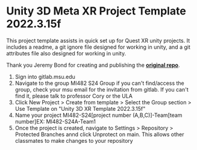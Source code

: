 # Unity 3D Meta XR Project Template 2022.3.15f

This project template assists in quick set up for Quest XR unity projects. It includes a readme, a git ignore file designed for working in unity, and a git attributes file also designed for working in unity.

Thank you Jeremy Bond for creating and publishing the [**original repo**](https://github.com/MSU-mi231/Unity-3D-Template-2020.3).

1. Sign into gitlab.msu.edu
2. Navigate to the group MI482 S24 Group
if you can't find/access the group, check your msu email for the invitation from gitlab. If you can't find it, please talk to professor Cory or the ULA
3. Click New Project > Create from template > Select the Group section > Use Template on "Unity 3D XR Template 2022.3.15f"
4. Name your project MI482-S24[project number (A,B,C)]-Team[team number]EX:
    MI482-S24A-Team1
5. Once the project is created, navigate to Settings > Repository > Protected Branches annd click Unprotect on main. This allows other classmates to make changes to your repository


